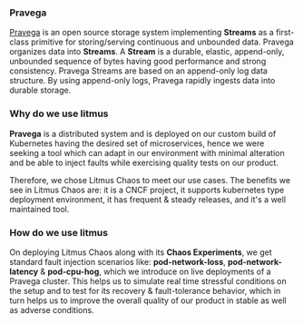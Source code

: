 ### **Pravega**

[Pravega](https://pravega.io/) is an open source storage system implementing **Streams** as a first-class primitive for storing/serving continuous and unbounded data. Pravega organizes data into **Streams**. A **Stream** is a durable, elastic, append-only, unbounded sequence of bytes having good performance and strong consistency.
Pravega Streams are based on an append-only log data structure. By using append-only logs, Pravega rapidly ingests data into durable storage.

### Why do we use litmus

**Pravega** is a distributed system and is deployed on our custom build of Kubernetes having the desired set of microservices, hence we were seeking a tool which can adapt in our environment with minimal alteration and be able to inject faults while exercising quality tests on our product.

Therefore, we chose Litmus Chaos to meet our use cases. The benefits we see in Litmus Chaos are: it is a CNCF project, it supports kubernetes type deployment environment, it has frequent & steady releases, and it's a well maintained tool.

### How do we use litmus

On deploying Litmus Chaos along with its **Chaos Experiments**, we get standard fault injection scenarios like: **pod-network-loss**, **pod-network-latency** & **pod-cpu-hog**, which we introduce on live deployments of a Pravega cluster. This helps us to simulate real time stressful conditions on the setup and to test for its recovery & fault-tolerance behavior, which in turn helps us to improve the overall quality of our product in stable as well as adverse conditions.